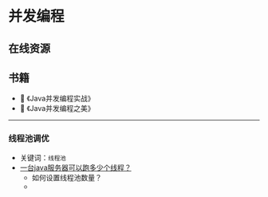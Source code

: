 # 并发编程

## 在线资源

## 书籍

* :book: 《Java并发编程实战》
* :book: 《Java并发编程之美》

---
### 线程池调优

- 关键词：`线程池`
- [一台java服务器可以跑多少个线程？](https://www.jianshu.com/p/f1930596947d)
  - 如何设置线程池数量？
  - 